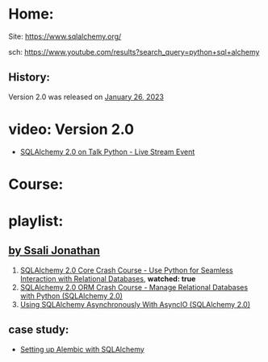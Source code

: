# Home:
Site: https://www.sqlalchemy.org/

sch: https://www.youtube.com/results?search_query=python+sql+alchemy

## History:
Version 2.0 was released on [January 26, 2023](https://www.sqlalchemy.org/blog/2023/01/26/sqlalchemy-2.0.0-released/)

# video: Version 2.0
- [SQLAlchemy 2.0 on Talk Python - Live Stream Event](https://youtu.be/q5Iv6RUxKC8)


# Course:

# playlist:
## [by Ssali Jonathan](https://www.youtube.com/playlist?list=PLEt8Tae2spYlxiF1scFTTIGG37TouiF2t)
1. [SQLAlchemy 2.0 Core Crash Course - Use Python for Seamless Interaction with Relational Databases](https://youtu.be/CfZGWH_vNO0?list=PLEt8Tae2spYlxiF1scFTTIGG37TouiF2t), **watched: true**
2. [SQLAlchemy 2.0 ORM Crash Course - Manage Relational Databases with Python (SQLAlchemy 2.0)](https://youtu.be/XWtj4zLl_tg?list=PLEt8Tae2spYlxiF1scFTTIGG37TouiF2t)
3. [Using SQLAlchemy Asynchronously With AsyncIO (SQLAlchemy 2.0)](https://youtu.be/hkvngd_BUrY?list=PLEt8Tae2spYlxiF1scFTTIGG37TouiF2t)



## case study:
- [Setting up Alembic with SQLAlchemy](https://youtu.be/nt5sSr1A_qw)
